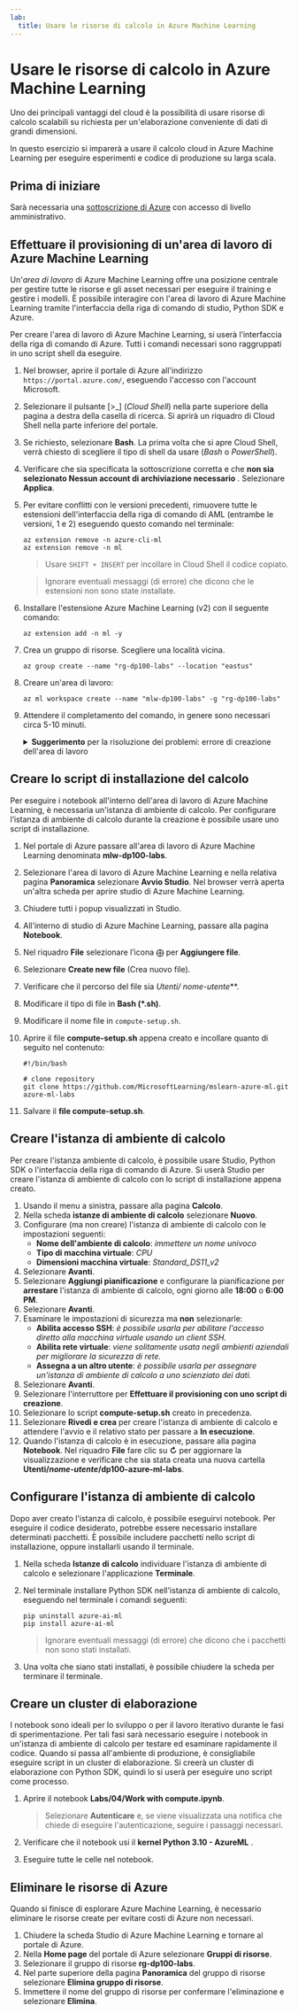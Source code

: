 ```yaml
---
lab:
  title: Usare le risorse di calcolo in Azure Machine Learning
---
```


# Usare le risorse di calcolo in Azure Machine Learning

Uno dei principali vantaggi del cloud è la possibilità di usare risorse di calcolo scalabili su richiesta per un'elaborazione conveniente di dati di grandi dimensioni.

In questo esercizio si imparerà a usare il calcolo cloud in Azure Machine Learning per eseguire esperimenti e codice di produzione su larga scala.

## Prima di iniziare

Sarà necessaria una [sottoscrizione di Azure](https://azure.microsoft.com/free?azure-portal=true) con accesso di livello amministrativo.

## Effettuare il provisioning di un'area di lavoro di Azure Machine Learning

Un'*area di lavoro* di Azure Machine Learning offre una posizione centrale per gestire tutte le risorse e gli asset necessari per eseguire il training e gestire i modelli. È possibile interagire con l'area di lavoro di Azure Machine Learning tramite l'interfaccia della riga di comando di studio, Python SDK e Azure.

Per creare l'area di lavoro di Azure Machine Learning, si userà l’interfaccia della riga di comando di Azure. Tutti i comandi necessari sono raggruppati in uno script shell da eseguire.

1. Nel browser, aprire il portale di Azure all'indirizzo `https://portal.azure.com/`, eseguendo l'accesso con l'account Microsoft.
1. Selezionare il pulsante \[>_] (*Cloud Shell*) nella parte superiore della pagina a destra della casella di ricerca. Si aprirà un riquadro di Cloud Shell nella parte inferiore del portale.
1. Se richiesto, selezionare **Bash**. La prima volta che si apre Cloud Shell, verrà chiesto di scegliere il tipo di shell da usare (*Bash* o *PowerShell*).
1. Verificare che sia specificata la sottoscrizione corretta e che **non sia selezionato Nessun account di archiviazione necessario** . Selezionare **Applica**.
1. Per evitare conflitti con le versioni precedenti, rimuovere tutte le estensioni dell'interfaccia della riga di comando di AML (entrambe le versioni, 1 e 2) eseguendo questo comando nel terminale:

    ```azurecli
    az extension remove -n azure-cli-ml
    az extension remove -n ml
    ```

    > Usare `SHIFT + INSERT` per incollare in Cloud Shell il codice copiato.

    > Ignorare eventuali messaggi (di errore) che dicono che le estensioni non sono state installate.

1. Installare l'estensione Azure Machine Learning (v2) con il seguente comando:
    
    ```azurecli
    az extension add -n ml -y
    ```

1. Crea un gruppo di risorse. Scegliere una località vicina.

    ```azurecli
    az group create --name "rg-dp100-labs" --location "eastus"
    ```

1. Creare un'area di lavoro:

    ```azurecli
    az ml workspace create --name "mlw-dp100-labs" -g "rg-dp100-labs"
    ```

1. Attendere il completamento del comando, in genere sono necessari circa 5-10 minuti.

    <details>  
    <summary><b>Suggerimento</b> per la risoluzione dei problemi: errore di creazione dell'area di lavoro</summary><br>
    <p>Se viene visualizzato un errore durante la creazione di un'area di lavoro tramite l'interfaccia della riga di comando, è necessario effettuare il provisioning manuale della risorsa:</p>
    <ol>
        <li>Nella home page portale di Azure selezionare <b>+ Crea una risorsa</b>.</li>
        <li><i>Cercare Machine Learning</i> e quindi selezionare <b>Azure Machine Learning</b>. Selezionare <b>Crea</b>.</li>
        <li>Creare una nuova risorsa di Azure Machine Learning con le impostazioni seguenti: <ul>
                <li><b>Sottoscrizione</b>: <i>la sottoscrizione di Azure usata</i></li>
                <li><b>Gruppo di risorse</b>: rg-dp100-labs</li>
                <li><b>Nome</b> area di lavoro: mlw-dp100-labs</li>
                <li><b>Area</b>: <i>selezionare l'area geografica più vicina</i></li>
                <li><b>Account di archiviazione</b>: <i>prendere nota del nuovo account di archiviazione predefinito che verrà creato per l'area di lavoro</i></li>
                <li><b>Insieme di credenziali delle chiavi</b>: <i>prendere nota del nuovo insieme di credenziali delle chiavi predefinito che verrà creato per l'area di lavoro</i></li>
                <li><b>Application Insights</b>: <i>prendere nota della nuova risorsa Application Insights predefinita che verrà creata per l'area di lavoro</i></li>
                <li><b>Registro contenitori</b>: nessuno (<i>ne verrà creato uno automaticamente la prima volta che si distribuisce un modello in un contenitore</i>)</li>
            </ul>
        <li>Selezionare <b>Rivedi e crea</b> e attende che l'area di lavoro e le relative risorse associate vengano create. In genere sono necessari circa 5 minuti.</li>
    </ol>
    </details>

## Creare lo script di installazione del calcolo

Per eseguire i notebook all'interno dell'area di lavoro di Azure Machine Learning, è necessaria un'istanza di ambiente di calcolo. Per configurare l’istanza di ambiente di calcolo durante la creazione è possibile usare uno script di installazione.

1. Nel portale di Azure passare all'area di lavoro di Azure Machine Learning denominata **mlw-dp100-labs**.
1. Selezionare l'area di lavoro di Azure Machine Learning e nella relativa pagina **Panoramica** selezionare **Avvio Studio**. Nel browser verrà aperta un'altra scheda per aprire studio di Azure Machine Learning.
1. Chiudere tutti i popup visualizzati in Studio.
1. All’interno di studio di Azure Machine Learning, passare alla pagina **Notebook**.
1. Nel riquadro **File** selezionare l’icona &#10753; per **Aggiungere file**.
1. Selezionare **Create new file** (Crea nuovo file).
1. Verificare che il percorso del file sia **Utenti/* nome-utente***.
1. Modificare il tipo di file in **Bash (*.sh)**.
1. Modificare il nome file in `compute-setup.sh`.
1. Aprire il file **compute-setup.sh** appena creato e incollare quanto di seguito nel contenuto:

    ```azurecli
    #!/bin/bash

    # clone repository
    git clone https://github.com/MicrosoftLearning/mslearn-azure-ml.git azure-ml-labs
    ```

1. Salvare il **file compute-setup.sh**.

## Creare l'istanza di ambiente di calcolo

Per creare l'istanza ambiente di calcolo, è possibile usare Studio, Python SDK o l'interfaccia della riga di comando di Azure. Si userà Studio per creare l'istanza di ambiente di calcolo con lo script di installazione appena creato.

1. Usando il menu a sinistra, passare alla pagina **Calcolo**.
1. Nella scheda **istanze di ambiente di calcolo** selezionare **Nuovo**.
1. Configurare (ma non creare) l'istanza di ambiente di calcolo con le impostazioni seguenti: 
    - **Nome dell'ambiente di calcolo**: *immettere un nome univoco*
    - **Tipo di macchina virtuale**: *CPU*
    - **Dimensioni macchina virtuale**: *Standard_DS11_v2*
1. Selezionare **Avanti**.
1. Selezionare **Aggiungi pianificazione** e configurare la pianificazione per **arrestare** l'istanza di ambiente di calcolo, ogni giorno alle **18:00** o **6:00 PM**.
1. Selezionare **Avanti**.
1. Esaminare le impostazioni di sicurezza ma **non** selezionarle:
    - **Abilita accesso SSH**: *è possibile usarla per abilitare l'accesso diretto alla macchina virtuale usando un client SSH.*
    - **Abilita rete virtuale**: *viene solitamente usata negli ambienti aziendali per migliorare la sicurezza di rete.*
    - **Assegna a un altro utente**: *è possibile usarla per assegnare un'istanza di ambiente di calcolo a uno scienziato dei dati.*
1. Selezionare **Avanti**.
1. Selezionare l'interruttore per **Effettuare il provisioning con uno script di creazione**.
1. Selezionare lo script **compute-setup.sh** creato in precedenza.
1. Selezionare **Rivedi e crea** per creare l'istanza di ambiente di calcolo e attendere l'avvio e il relativo stato per passare a **In esecuzione**.
1. Quando l'istanza di calcolo è in esecuzione, passare alla pagina **Notebook**. Nel riquadro **File** fare clic su **&#8635;** per aggiornare la visualizzazione e verificare che sia stata creata una nuova cartella **Utenti/*nome-utente*/dp100-azure-ml-labs**.

## Configurare l'istanza di ambiente di calcolo

Dopo aver creato l'istanza di calcolo, è possibile eseguirvi notebook. Per eseguire il codice desiderato, potrebbe essere necessario installare determinati pacchetti. È possibile includere pacchetti nello script di installazione, oppure installarli usando il terminale.

1. Nella scheda **Istanze di calcolo** individuare l'istanza di ambiente di calcolo e selezionare l'applicazione **Terminale**.
1. Nel terminale installare Python SDK nell'istanza di ambiente di calcolo, eseguendo nel terminale i comandi seguenti:

    ```
    pip uninstall azure-ai-ml
    pip install azure-ai-ml
    ```

    > Ignorare eventuali messaggi (di errore) che dicono che i pacchetti non sono stati installati.

1. Una volta che siano stati installati, è possibile chiudere la scheda per terminare il terminale.

## Creare un cluster di elaborazione

I notebook sono ideali per lo sviluppo o per il lavoro iterativo durante le fasi di sperimentazione. Per tali fasi sarà necessario eseguire i notebook in un'istanza di ambiente di calcolo per testare ed esaminare rapidamente il codice. Quando si passa all'ambiente di produzione, è consigliabile eseguire script in un cluster di elaborazione. Si creerà un cluster di elaborazione con Python SDK, quindi lo si userà per eseguire uno script come processo.

1. Aprire il notebook **Labs/04/Work with compute.ipynb**.

    > Selezionare **Autenticare** e, se viene visualizzata una notifica che chiede di eseguire l'autenticazione, seguire i passaggi necessari.

1. Verificare che il notebook usi il **kernel Python 3.10 - AzureML** .
1. Eseguire tutte le celle nel notebook.

## Eliminare le risorse di Azure

Quando si finisce di esplorare Azure Machine Learning, è necessario eliminare le risorse create per evitare costi di Azure non necessari.

1. Chiudere la scheda Studio di Azure Machine Learning e tornare al portale di Azure.
1. Nella **Home page** del portale di Azure selezionare **Gruppi di risorse**.
1. Selezionare il gruppo di risorse **rg-dp100-labs**.
1. Nel parte superiore della pagina **Panoramica** del gruppo di risorse selezionare **Elimina gruppo di risorse**.
1. Immettere il nome del gruppo di risorse per confermare l'eliminazione e selezionare **Elimina**.
